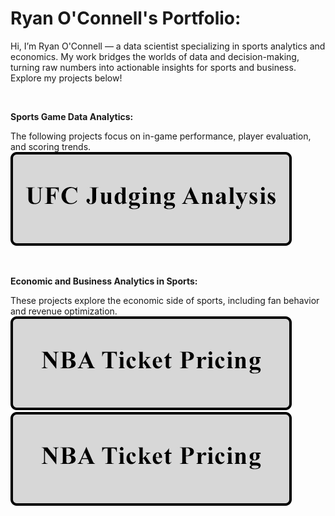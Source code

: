 # Ryan O'Connell's Portfolio:

Hi, I’m Ryan O'Connell — a data scientist specializing in sports analytics and economics. My work bridges the worlds of data and decision-making, turning raw numbers into actionable insights for sports and business. Explore my projects below!

&nbsp;<br>

**Sports Game Data Analytics:**

The following projects focus on in-game performance, player evaluation, and scoring trends.
&nbsp;<br>
[![Image](assets/images/ufc_button.png)](https://oconnellryan.github.io/ufc-judging-analysis.html)

&nbsp;<br>

**Economic and Business Analytics in Sports:**

These projects explore the economic side of sports, including fan behavior and revenue optimization.
&nbsp;<br>
[![Image](assets/images/nba_button.png)](https://oconnellryan.github.io/nba-ticket-pricing.html) &nbsp;<br>
[![Image](assets/images/nba_button.png)](https://oconnellryan.github.io/ufc_ppv.html)


